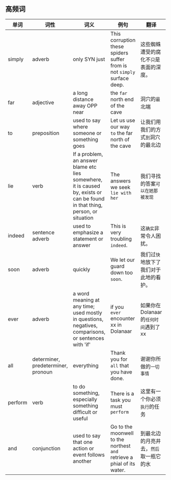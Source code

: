 ## 高频词

| 单词    | 词性                               | 词义                                                         | 例句                                                         | 翻译                                    | 来源                         |
| ------- | ---------------------------------- | ------------------------------------------------------------ | ------------------------------------------------------------ | --------------------------------------- | ---------------------------- |
| simply  | adverb                             | only SYN just                                                | This corruption these spiders suffer from is not `simply` surface deep. | 这些蜘蛛遭受的腐化不`只`是表面的深度。  | Webwood Corruption           |
| far     | adjective                          | a long distance away OPP near                                | the `far` north end of the cave                              | 洞穴的`最`北端                          | Vile Touch                   |
| to      | preposition                        | used to say where someone or something goes                  | Let us use our way `to` the far north of the cave            | 让我们用我们的方式`到`洞穴的最北边      | Vile Touch                   |
| lie     | verb                               | If a problem, an answer blame etc lies somewhere, it is caused by, exists or can be found in that thing, person, or situation | The answers we seek `lie with her`                           | 我们寻找的答案`可以在她那被发现`        | Vile Touch                   |
| indeed  | sentence adverb                    | used to emphasize a statement or answer                      | This is very troubling `indeed`.                             | 这`确实`非常令人困扰。                  | Vile Touch                   |
| soon    | adverb                             | quickly                                                      | We let our guard down too `soon`.                            | 我们过`快`地放下了我们对于此地的看护。  | Vile Touch                   |
| ever    | adverb                             | a word meaning at any time; used mostly in questions,  negatives, comparisons, or sentences with 'if' | if you `ever` encounter xx in Dolanaar                       | 如果你在 Dolanaar 的`任何时间`遇到了 xx | Signs of Things to Come      |
| all     | determiner, predeterminer, pronoun | everything                                                   | Thank you for `all` that you have done.                      | 谢谢你所做的`一切事情`                  | Signs of Things to Come      |
| perform | verb                               | to do something, especially something difficult or useful    | There is a task you must `perform`                           | 这里有一个你必须`执行`的任务            | Teldrassil: Crown of Azeroth |
| and     | conjunction                        | used to say that one action or event follows another         | Go to the moonwell to the northest `and` retrieve a phial of its water. | 到最北边的月亮井去，`然后`取一瓶它的水  | Teldrassil: Crown of Azeroth |
